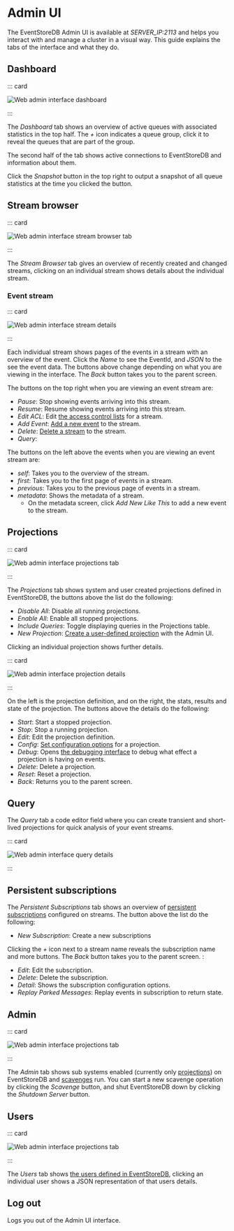 # Admin UI

The EventStoreDB Admin UI is available at _SERVER_IP:2113_ and helps you interact with and manage a cluster in a visual way. This guide explains the tabs of the interface and what they do.

## Dashboard

::: card

![Web admin interface dashboard](./images/wai-dashboard.png)

:::

The _Dashboard_ tab shows an overview of active queues with associated statistics in the top half. The _+_ icon indicates a queue group, click it to reveal the queues that are part of the group.

The second half of the tab shows active connections to EventStoreDB and information about them.

Click the _Snapshot_ button in the top right to output a snapshot of all queue statistics at the time you clicked the button.

## Stream browser

::: card

![Web admin interface stream browser tab](./images/wai-stream-browser.png)

:::

The _Stream Browser_ tab gives an overview of recently created and changed streams, clicking on an individual stream shows details about the individual stream.

### Event stream

::: card

![Web admin interface stream details](./images/wai-stream-details.png)

:::

Each individual stream shows pages of the events in a stream with an overview of the event. Click the _Name_ to see the EventId, and _JSON_ to the see the event data. The buttons above change depending on what you are viewing in the interface. The _Back_ button takes you to the parent screen.

The buttons on the top right when you are viewing an event stream are:

- _Pause_: Stop showing events arriving into this stream.
- _Resume_: Resume showing events arriving into this stream.
- _Edit ACL_: Edit [the access control lists](security.md#access-control-lists) for a stream.
- _Add Event_: [Add a new event](@clients/http-api/README.md#appending-events) to the stream.
- _Delete_: [Delete a stream](@clients/http-api/README.md#deleting-a-stream) to the stream.
- _Query_:

The buttons on the left above the events when you are viewing an event stream are:

- _self_: Takes you to the overview of the stream.
- _first_: Takes you to the first page of events in a stream.
- _previous_: Takes you to the previous page of events in a stream.
- _metadata_: Shows the metadata of a stream.
  - On the metadata screen, click _Add New Like This_ to add a new event to the stream.

## Projections

::: card

![Web admin interface projections tab](./images/wai-projections.png)

:::

The _Projections_ tab shows system and user created projections defined in EventStoreDB, the buttons above the list do the following:

- _Disable All_: Disable all running projections.
- _Enable All_: Enable all stopped projections.
- _Include Queries_: Toggle displaying queries in the Projections table.
- _New Projection_: [Create a user-defined projection](projections.md#user-defined-projections) with the Admin UI.

Clicking an individual projection shows further details.

::: card

![Web admin interface projection details](./images/wai-projection-details.jpg)

:::

On the left is the projection definition, and on the right, the stats, results and state of the projection. The buttons above the details do the following:

- _Start_: Start a stopped projection.
- _Stop_: Stop a running projection.
- _Edit_: Edit the projection definition.
- _Config_: [Set configuration options](projections.md#configuring-projections) for a projection.
- _Debug_: Opens [the debugging interface](projections.md#debugging) to debug what effect a projection is having on events.
- _Delete_: Delete a projection.
- _Reset_: Reset a projection.
- _Back_: Returns you to the parent screen.

## Query

The _Query_ tab a code editor field where you can create transient and short-lived projections for quick analysis of your event streams.

::: card

![Web admin interface query details](./images/wai-query-details.png)

:::

## Persistent subscriptions

The _Persistent Subscriptions_ tab shows an overview of [persistent subscriptions](@clients/http-api/persistent.md) configured on streams. The button above the list do the following:

- _New Subscription_: Create a new subscriptions

Clicking the _+_ icon next to a stream name reveals the subscription name and more buttons. The _Back_ button takes you to the parent screen. :

- _Edit_: Edit the subscription.
- _Delete_: Delete the subscription.
- _Detail_: Shows the subscription configuration options.
- _Replay Parked Messages_: Replay events in subscription to return state.

## Admin

::: card

![Web admin interface projections tab](./images/wai-admin.png)

:::

The _Admin_ tab shows sub systems enabled (currently only [projections](projections.md)) on EventStoreDB and [scavenges](operations.md#scavenging-events) run. You can start a new scavenge operation by clicking the _Scavenge_ button, and shut EventStoreDB down by clicking the _Shutdown Server_ button.

## Users

::: card

![Web admin interface projections tab](./images/wai-users.png)

:::

The _Users_ tab shows [the users defined in EventStoreDB](security.md#authentication), clicking an individual user shows a JSON representation of that users details.

## Log out

Logs you out of the Admin UI interface.
